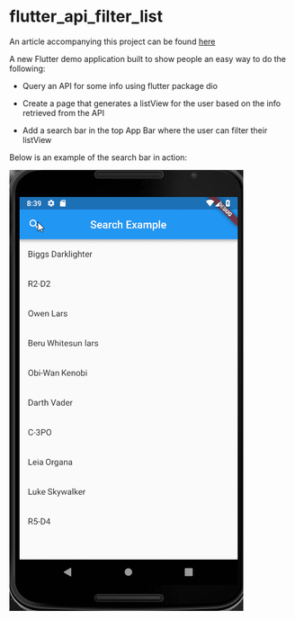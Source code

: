 # flutter_api_filter_list

An article accompanying this project can be found [here](https://medium.com/flutterpub/a-simple-search-bar-in-flutter-f99aed68f523)

A new Flutter demo application built to show people an easy way to do the following:

- Query an API for some info using flutter package dio

- Create a page that generates a listView for the user based on the info retrieved from the API

- Add a search bar in the top App Bar where the user can filter their listView

Below is an example of the search bar in action:

![gif](example.gif)
